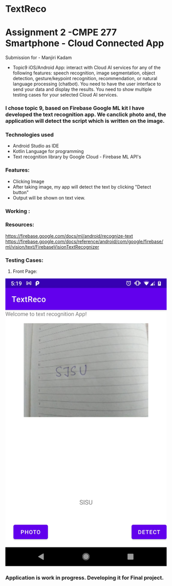 # TextReco
# Assignment 2 -CMPE 277 Smartphone - Cloud Connected App
Submission for - Manjiri Kadam

* Topic9 iOS/Android App: interact with Cloud AI services for any of the following features: speech recognition, image segmentation, object detection, gesture/keypoint recognition, recommendation, or natural language processing (chatbot). 
You need to have the user interface to send your data and display the results. You need to show multiple testing cases for your selected Cloud AI services.

### I chose topic 9, based on Firebase Google ML kit I have developed the text recognition app. We canclick photo and, the application will detect the script which is written on the image.

### Technologies used
* Android Studio as IDE
* Kotlin Language for programming
* Text recognition library by Google Cloud - Firebase ML API's

### Features:
* Clicking Image
* After taking image, my app will detect the text by clicking "Detect button"
* Output will be shown on text view. 

### Working :

### Resources:

https://firebase.google.com/docs/ml/android/recognize-text
https://firebase.google.com/docs/reference/android/com/google/firebase/ml/vision/text/FirebaseVisionTextRecognizer

### Testing Cases:

1) Front Page:

![](Output/1.jpeg)

### 

### Application is work in progress. Developing it for Final project.
